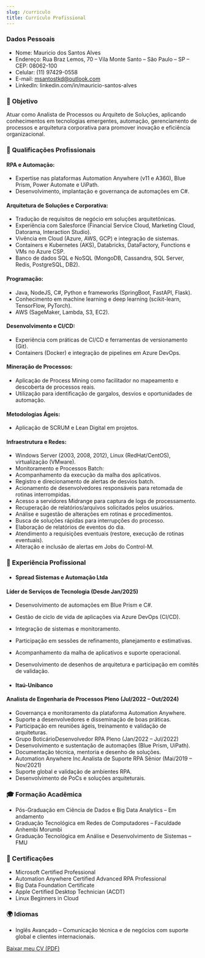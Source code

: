 ```yaml
---
slug: /curriculo
title: Currículo Profissional 
---
```


### Dados Pessoais

- Nome: Mauricio dos Santos Alves
- Endereço: Rua Braz Lemos, 70 – Vila Monte Santo – São Paulo – SP – CEP: 08062-100 
- Celular: (11) 97429-0558
- E-mail: msantostkd@outlook.com
- LinkedIn: linkedin.com/in/mauricio-santos-alves

### 🎯 Objetivo

Atuar como Analista de Processos ou Arquiteto de Soluções, aplicando conhecimentos em tecnologias emergentes, automação, gerenciamento de processos e arquitetura corporativa para promover inovação e eficiência organizacional.

### 🧰 Qualificações Profissionais

#### RPA e Automação:

- Expertise nas plataformas Automation Anywhere (v11 e A360), Blue Prism, Power Automate e UiPath.
- Desenvolvimento, implantação e governança de automações em C#.

#### Arquitetura de Soluções e Corporativa:
- Tradução de requisitos de negócio em soluções arquitetônicas.
- Experiência com Salesforce (Financial Service Cloud, Marketing Cloud, Datorama, Interaction Studio).
- Vivência em Cloud (Azure, AWS, GCP) e integração de sistemas.
- Containers e Kubernetes (AKS), Databricks, DataFactory, Functions e VMs no Azure CSP.
- Banco de dados SQL e NoSQL (MongoDB, Cassandra, SQL Server, Redis, PostgreSQL, DB2).

#### Programação: 
- Java, NodeJS, C#, Python e frameworks (SpringBoot, FastAPI, Flask).
- Conhecimento em machine learning e deep learning (scikit-learn, TensorFlow, PyTorch).
- AWS (SageMaker, Lambda, S3, EC2).

#### Desenvolvimento e CI/CD:
- Experiência com práticas de CI/CD e ferramentas de versionamento (Git).
- Containers (Docker) e integração de pipelines em Azure DevOps.

#### Mineração de Processos:
- Aplicação de Process Mining como facilitador no mapeamento e descoberta de processos reais.
- Utilização para identificação de gargalos, desvios e oportunidades de automação.

#### Metodologias Ágeis:
- Aplicação de SCRUM e Lean Digital em projetos.

#### Infraestrutura e Redes:
- Windows Server (2003, 2008, 2012), Linux (RedHat/CentOS), virtualização (VMware).
- Monitoramento e Processos Batch:
- Acompanhamento da execução da malha dos aplicativos.
- Registro e direcionamento de alertas de desvios batch.
- Acionamento de desenvolvedores responsáveis para retomada de rotinas interrompidas.
- Acesso a servidores Midrange para captura de logs de processamento.
- Recuperação de relatórios/arquivos solicitados pelos usuários.
- Análise e sugestão de alterações em rotinas e procedimentos.
- Busca de soluções rápidas para interrupções do processo.
- Elaboração de relatórios de eventos do dia.
- Atendimento a requisições eventuais (restore, execução de rotinas eventuais).
- Alteração e inclusão de alertas em Jobs do Control-M.

### 💼 Experiência Profissional

- #### Spread Sistemas e Automação Ltda 
#### Líder de Serviços de Tecnologia (Desde Jan/2025)

- Desenvolvimento de automações em Blue Prism e C#.
- Gestão de ciclo de vida de aplicações via Azure DevOps (CI/CD).
- Integração de sistemas e monitoramento.
- Participação em sessões de refinamento, planejamento e estimativas.
- Acompanhamento da malha de aplicativos e suporte operacional.
- Desenvolvimento de desenhos de arquitetura e participação em comitês de validação.

- #### Itaú-Unibanco
#### Analista de Engenharia de Processos Pleno (Jul/2022 – Out/2024)

- Governança e monitoramento da plataforma Automation Anywhere.
- Suporte a desenvolvedores e disseminação de boas práticas.
- Participação em reuniões ágeis, treinamento e validação de arquiteturas.
- Grupo BoticárioDesenvolvedor RPA Pleno (Jan/2022 – Jul/2022)
- Desenvolvimento e sustentação de automações (Blue Prism, UiPath).
- Documentação técnica, mentoria e desenho de soluções.
- Automation Anywhere Inc.Analista de Suporte RPA Sênior (Mai/2019 – Nov/2021)
- Suporte global e validação de ambientes RPA.
- Desenvolvimento de PoCs e soluções arquiteturais.

### 🎓 Formação Acadêmica

- Pós-Graduação em Ciência de Dados e Big Data Analytics – Em andamento
- Graduação Tecnológica em Redes de Computadores – Faculdade Anhembi Morumbi
- Graduação Tecnológica em Análise e Desenvolvimento de Sistemas – FMU

### 🏅 Certificações

- Microsoft Certified Professional
- Automation Anywhere Certified Advanced RPA Professional
- Big Data Foundation Certificate
- Apple Certified Desktop Technician (ACDT)
- Linux Beginners in Cloud

### 🌍 Idiomas

- Inglês Avançado – Comunicação técnica e de negócios com suporte global e clientes internacionais.


[Baixar meu CV (PDF)](../static/img/MauricioDosSantosAlves_novo.pdf)